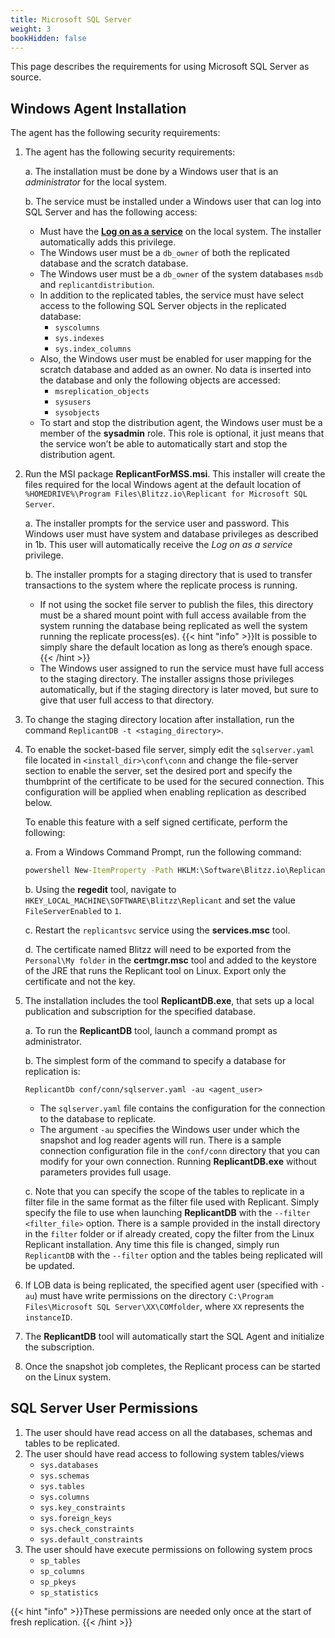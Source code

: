 ```yaml
---
title: Microsoft SQL Server
weight: 3
bookHidden: false 
---
```


This page describes the requirements for using Microsoft SQL Server as source.

## Windows Agent Installation

The agent has the following security requirements:

1. The agent has the following security requirements:

   a. The installation must be done by a Windows user that is an *administrator* for the local system.

   b. The service must be installed under a Windows user that can log into SQL Server and has the following access:
      - Must have the [**Log on as a service**](https://docs.microsoft.com/en-us/windows/security/threat-protection/security-policy-settings/log-on-as-a-service) on the local system. The installer automatically adds this privilege.
      - The Windows user must be a `db_owner` of both the replicated database and the scratch database. 
      - The Windows user must be a `db_owner` of the system databases `msdb` and `replicantdistribution`.
      - In addition to the replicated tables, the service must have select access to the following SQL Server objects in the replicated database:
         - `syscolumns`
         - `sys.indexes`
         - `sys.index_columns`
      - Also, the Windows user must be enabled for user mapping for the scratch database and added as an owner. No data is inserted into the database and only the following objects are accessed:
         - `msreplication_objects`
         - `sysusers`
         - `sysobjects`
      - To start and stop the distribution agent, the Windows user must be a member of the  **sysadmin** role. This role is optional, it just means that the service won’t be able to automatically start and stop the distribution agent.

2. Run the MSI package **ReplicantForMSS.msi**. This installer will create the files required for the local Windows agent at the default location of `%HOMEDRIVE%\Program Files\Blitzz.io\Replicant for Microsoft SQL Server`.

   a. The installer prompts for the service user and password. This Windows user must have system and database privileges as described in 1b. This user will automatically receive the *Log on as a service* privilege.

   b. The installer prompts for a staging directory that is used to transfer transactions to the system where the replicate process is running. 
      - If not using the socket file server to publish the files, this directory must be a shared mount point with full access available from the system running the database being replicated as well the system running the replicate process(es). 
         {{< hint "info" >}}It is possible to simply share the default location as long as there’s enough space.{{< /hint >}}
      - The Windows user assigned to run the service must have full access to the staging directory. The installer assigns those privileges automatically, but if the staging directory is later moved, but sure to give that user full access to that directory.

3. To change the staging directory location after installation, run the command `ReplicantDB -t <staging_directory>`.

4. To enable the socket-based file server, simply edit the `sqlserver.yaml` file located in `<install_dir>\conf\conn` and change the file-server section to enable the server, set the desired port and specify the thumbprint of the certificate to be used for the secured connection. This configuration will be applied when enabling replication as described below. 

   To enable this feature with a self signed certificate, perform the following:

   a. From a Windows Command Prompt, run the following command:
   
   ```bat
   powershell New-ItemProperty -Path HKLM:\Software\Blitzz.io\Replicant -Name TlsCertificateHash -Value (New-SelfSignedCertificate -DnsName Blitzz -CertStoreLocation "cert:\CurrentUser\My"  -NotAfter (Get-Date).AddYears(20)).Thumbprint -PropertyType STRING -Force
   ```
   
   b. Using the **regedit** tool, navigate to `HKEY_LOCAL_MACHINE\SOFTWARE\Blitzz\Replicant` and set the value `FileServerEnabled` to `1`.
   
   c. Restart the `replicantsvc` service using the **services.msc** tool.
   
   d. The certificate named Blitzz will need to be exported from the `Personal\My folder` in the **certmgr.msc** tool and added to the keystore of the JRE that runs the Replicant tool on Linux. Export only the certificate and not the key.

5. The installation includes the tool **ReplicantDB.exe**, that sets up a local publication and subscription for the specified database.

   a. To run the **ReplicantDB** tool, launch a command prompt as administrator.
   
   b. The simplest form of the command to specify a database for replication is: 
      ```shell
      ReplicantDb conf/conn/sqlserver.yaml -au <agent_user>
      ```
    - The `sqlserver.yaml` file contains the configuration for the connection to the database to replicate.
    - The argument `-au` specifies the Windows user under which the snapshot and log reader agents will run. 
   There is a sample connection configuration file in the `conf/conn` directory that you can modify for your own connection. Running **ReplicantDB.exe** without parameters provides full usage.

   c. Note that you can specify the scope of the tables to replicate in a filter file in the same format as the filter file used with Replicant. Simply specify the file to use when launching **ReplicantDB** with the `--filter <filter_file>` option. There is a sample provided in the install directory in the `filter` folder or if already created, copy the filter from the Linux Replicant installation. Any time this file is changed, simply run `ReplicantDB` with the `--filter` option and the tables being replicated will be updated.

6. If LOB data is being replicated, the specified agent user (specified with `-au`)  must have write permissions on the directory `C:\Program Files\Microsoft SQL Server\XX\COMfolder`, where `XX` represents the `instanceID`.
7. The **ReplicantDB** tool will automatically start the SQL Agent and initialize the subscription.
8. Once the snapshot job completes, the Replicant process can be started on the Linux system.

## SQL Server User Permissions

1. The user should have read access on all the databases, schemas and tables to be replicated.
2. The user should have read access to following system tables/views
    - `sys.databases`
    - `sys.schemas`
    - `sys.tables`
    - `sys.columns`
    - `sys.key_constraints`
    - `sys.foreign_keys`
    - `sys.check_constraints`
    - `sys.default_constraints`
3. The user should have execute permissions on following system procs
    - `sp_tables`
    - `sp_columns`
    - `sp_pkeys`
    - `sp_statistics`

{{< hint "info" >}}These permissions are needed only once at the start of fresh replication. {{< /hint >}}
